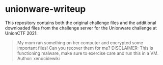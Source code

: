 # unionware-writeup

This repository contains both the original challenge files and the additional downloaded files from the challenge server for the Unionware challenge at UnionCTF 2021.

> My mom ran something on her computer and encrypted some important files!
> Can you recover them for me?
> DISCLAIMER: This is functioning malware, make sure to exercise care and run this in a VM.
> Author: xenocidewiki